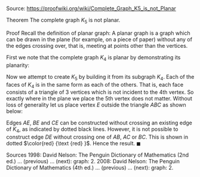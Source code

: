 # 

Source: https://proofwiki.org/wiki/Complete_Graph_K5_is_not_Planar

Theorem
The complete graph $K_5$ is not planar.


Proof
Recall the definition of planar graph:
A planar graph is a graph which can be drawn in the plane (for example, on a piece of paper) without any of the edges crossing over, that is, meeting at points other than the vertices.

First we note that the complete graph $K_4$ is planar by demonstrating its planarity:



Now we attempt to create $K_5$ by building it from its subgraph $K_4$.
Each of the faces of $K_4$ is in the same form as each of the others.
That is, each face consists of a triangle of $3$ vertices which is not incident to the $4$th vertex.
So exactly where in the plane we place the $5$th vertex does not matter.
Without loss of generality let us place vertex $E$ outside the triangle $ABC$ as shown below:


Edges $AE$, $BE$ and $CE$ can be constructed without crossing an existing edge of $K_4$, as indicated by dotted black lines.
However, it is not possible to construct edge $DE$ without crossing one of $AB$, $AC$ or $BC$.
This is shown in dotted $\color{red} {\text {red} }$.
Hence the result.
$\blacksquare$


Sources
1998: David Nelson: The Penguin Dictionary of Mathematics (2nd ed.) ... (previous) ... (next): graph: 2.
2008: David Nelson: The Penguin Dictionary of Mathematics (4th ed.) ... (previous) ... (next): graph: 2.




